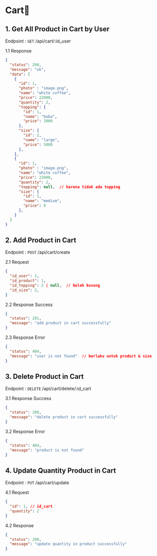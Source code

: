 # Cart🛒

## 1. Get All Product in Cart by User

Endpoint : `GET` /api/cart/:id_user

1.1 Response
```json
{
  "status": 200,
  "message": "ok",
  "data": [
    {
      "id": 1,
      "photo" : "image.png",
      "name": "white coffee",
      "price": 22000,
      "quantity": 2,
      "topping": {
        "id": 1,
        "name": "boba",
        "price": 2000
      },
      "size": {
        "id": 2,
        "name": "large",
        "price": 5000
      },
    },
    {
      "id": 1,
      "photo" : "image.png",
      "name": "white coffee",
      "price": 22000,
      "quantity": 2,
      "topping": null,  // karena tidak ada topping
      "size": {
        "id": 1,
        "name": "medium",
        "price": 0
      },
    }
  ]
}
```

## 2. Add Product in Cart

Endpoint : `POST` /api/cart/create

2.1 Request
```json
{
  "id_user": 1,
  "id_product": 1,
  "id_topping": 2 | null,  // boleh kosong
  "id_size": 2,
}
```

2.2 Response Success
```json
{
  "status": 201,
  "message": "add product in cart successfully"
}
```

2.3 Response Error
```json
{
  "status": 404,
  "message": "user is not found"  // berlaku untuk product & size
}
```

## 3. Delete Product in Cart

Endpoint : `DELETE` /api/cart/delete/:id_cart

3.1 Response Success
```json
{
  "status": 200,
  "message": "delete product in cart successfully"
}
```

3.2 Response Error
```json
{
  "status": 404,
  "message": "product is not found"
}
```

## 4. Update Quantity Product in Cart

Endpoint : `PUT` /api/cart/update

4.1 Request
```json
{
  "id": 1, // id_cart
  "quantity": 2
}
```

4.2 Response
```json
{
  "status": 200,
  "message": "update quantity in product successfully"
}
```